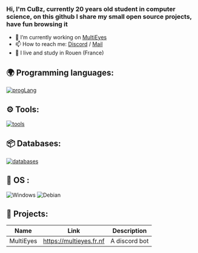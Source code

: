 ### Hi, I'm CuBz, currently 20 years old student in computer science, on this github I share my small open source projects, have fun browsing it 

- 🔭 I’m currently working on [MultiEyes](https://multieyes.fr.fr)
- 📫 How to reach me: [Discord](https://discord.gg/XPzVcsPWUA) / [Mail](developpement@cubz.yt)
- 🥖 I live and study in Rouen (France)


## 🌍 Programming languages:
[![progLang](https://skillicons.dev/icons?i=html,css,js,cs,php,py,nodejs,lua,dotnet,laravel,react,symfony,wordpress,github,git&theme=dark)](https://github.com/cubz1)


## ⚙️ Tools:

  [![tools](https://skillicons.dev/icons?i=vscode,visualstudio,idea&theme=dark)](https://github.com/cubz1)
    
  
## 📦 Databases:
 [![databases](https://skillicons.dev/icons?i=mysql,sqlserver&theme=dark)](https://github.com/cubz1)

## 🔧 OS :
 ![Windows](https://img.shields.io/badge/Windows-0078D6?style=for-the-badge&logo=windows&logoColor=white)
 ![Debian](https://img.shields.io/badge/Debian-A81D33?style=for-the-badge&logo=debian&logoColor=white)
 
## 🚩 Projects:
  | Name             | Link                              | Description                                                            |
  |------------------|-----------------------------------|------------------------------------------------------------------------|
  | MultiEyes       | https://multieyes.fr.nf            | A discord bot                         |
